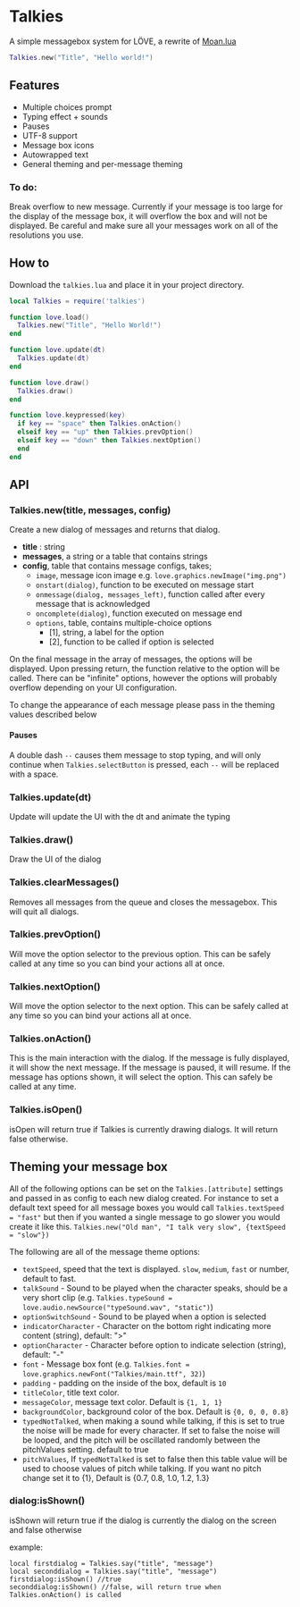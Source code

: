 # Talkies
A simple messagebox system for LÖVE, a rewrite of [Moan.lua](https://github.com/tanema/moan.lua)

```lua
Talkies.new("Title", "Hello world!")
```

## Features
- Multiple choices prompt
- Typing effect + sounds
- Pauses
- UTF-8 support
- Message box icons
- Autowrapped text
- General theming and per-message theming

### To do:
Break overflow to new message. Currently if your message is too large for the display
of the message box, it will overflow the box and will not be displayed. Be careful
and make sure all your messages work on all of the resolutions you use.

## How to
Download the `talkies.lua` and place it in your project directory.

```lua
local Talkies = require('talkies')

function love.load()
  Talkies.new("Title", "Hello World!")
end

function love.update(dt)
  Talkies.update(dt)
end

function love.draw()
  Talkies.draw()
end

function love.keypressed(key)
  if key == "space" then Talkies.onAction()
  elseif key == "up" then Talkies.prevOption()
  elseif key == "down" then Talkies.nextOption()
  end
end
```

## API

### Talkies.new(title, messages, config)
Create a new dialog of messages and returns that dialog.

- **title** : string
- **messages**, a string or a table that contains strings
- **config**, table that contains message configs, takes;
  * `image`, message icon image e.g. `love.graphics.newImage("img.png")`
  * `onstart(dialog)`, function to be executed on message start
  * `onmessage(dialog, messages_left)`, function called after every message that is acknowledged
  * `oncomplete(dialog)`, function executed on message end
  * `options`, table, contains multiple-choice options
    - [1], string, a label for the option
    - [2], function to be called if option is selected

On the final message in the array of messages, the options will be displayed.
Upon pressing return, the function relative to the option will be called. There
can be "infinite" options, however the options will probably overflow depending
on your UI configuration.

To change the appearance of each message please pass in the theming values described
below

#### Pauses
A double dash `--` causes them message to stop typing, and will only continue when
`Talkies.selectButton` is pressed, each `--` will be replaced with a space.

### Talkies.update(dt)
Update will update the UI with the dt and animate the typing

### Talkies.draw()
Draw the UI of the dialog

### Talkies.clearMessages()
Removes all messages from the queue and closes the messagebox. This will quit all dialogs.

### Talkies.prevOption()
Will move the option selector to the previous option. This can be safely called at any
time so you can bind your actions all at once.

### Talkies.nextOption()
Will move the option selector to the next option. This can be safely called at any
time so you can bind your actions all at once.

### Talkies.onAction()
This is the main interaction with the dialog. If the message is fully displayed,
it will show the next message. If the message is paused, it will resume. If the
message has options shown, it will select the option. This can safely be called
at any time.

### Talkies.isOpen()
isOpen will return true if Talkies is currently drawing dialogs. It will return
false otherwise.

## Theming your message box
All of the following options can be set on the `Talkies.[attribute]` settings and
passed in as config to each new dialog created. For instance to set a default text
speed for all message boxes you would call `Talkies.textSpeed = "fast"` but then if
you wanted a single message to go slower you would create it like this.
`Talkies.new("Old man", "I talk very slow", {textSpeed = "slow"})`

The following are all of the message theme options:
* `textSpeed`, speed that the text is displayed. `slow`, `medium`, `fast` or number, default to fast.
* `talkSound` - Sound to be played when the character speaks, should be a very short clip (e.g. `Talkies.typeSound = love.audio.newSource("typeSound.wav", "static")`)
* `optionSwitchSound` - Sound to be played when a option is selected
* `indicatorCharacter` - Character on the bottom right indicating more content (string), default: ">"
* `optionCharacter` - Character before option to indicate selection (string), default: "-"
* `font` - Message box font (e.g. `Talkies.font = love.graphics.newFont("Talkies/main.ttf", 32)`)
* `padding` - padding on the inside of the box, default is `10`
* `titleColor`, title text color.
* `messageColor`, message text color. Default is `{1, 1, 1}`
* `backgroundColor`, background color of the box. Default is `{0, 0, 0, 0.8}`
* `typedNotTalked`, when making a sound while talking, if this is set to true the
  noise will be made for every character. If set to false the noise will be looped,
  and the pitch will be oscillated randomly between the pitchValues setting. default to true
* `pitchValues`, If `typedNotTalked` is set to false then this table value will be
  used to choose values of pitch while talking. If you want no pitch change set it to
  {1}, Default is {0.7, 0.8, 1.0, 1.2, 1.3}

### dialog:isShown()
isShown will return true if the dialog is currently the dialog on the screen and
false otherwise

example:
```
local firstdialog = Talkies.say("title", "message")
local seconddialog = Talkies.say("title", "message")
firstdialog:isShown() //true
seconddialog:isShown() //false, will return true when Talkies.onAction() is called
```
